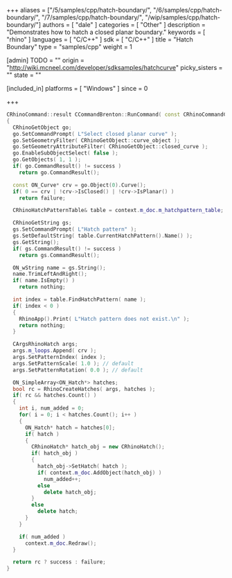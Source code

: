 +++
aliases = ["/5/samples/cpp/hatch-boundary/", "/6/samples/cpp/hatch-boundary/", "/7/samples/cpp/hatch-boundary/", "/wip/samples/cpp/hatch-boundary/"]
authors = [ "dale" ]
categories = [ "Other" ]
description = "Demonstrates how to hatch a closed planar boundary."
keywords = [ "rhino" ]
languages = [ "C/C++" ]
sdk = [ "C/C++" ]
title = "Hatch Boundary"
type = "samples/cpp"
weight = 1

[admin]
TODO = ""
origin = "http://wiki.mcneel.com/developer/sdksamples/hatchcurve"
picky_sisters = ""
state = ""

[included_in]
platforms = [ "Windows" ]
since = 0

+++

```cpp
CRhinoCommand::result CCommandBrenton::RunCommand( const CRhinoCommandContext& context )
{
  CRhinoGetObject go;
  go.SetCommandPrompt( L"Select closed planar curve" );
  go.SetGeometryFilter( CRhinoGetObject::curve_object );
  go.SetGeometryAttributeFilter( CRhinoGetObject::closed_curve );
  go.EnableSubObjectSelect( false );
  go.GetObjects( 1, 1 );
  if( go.CommandResult() != success )
    return go.CommandResult();

  const ON_Curve* crv = go.Object(0).Curve();
  if( 0 == crv | !crv->IsClosed() | !crv->IsPlanar() )
    return failure;

  CRhinoHatchPatternTable& table = context.m_doc.m_hatchpattern_table;

  CRhinoGetString gs;
  gs.SetCommandPrompt( L"Hatch pattern" );
  gs.SetDefaultString( table.CurrentHatchPattern().Name() );
  gs.GetString();
  if( gs.CommandResult() != success )
    return gs.CommandResult();

  ON_wString name = gs.String();
  name.TrimLeftAndRight();
  if( name.IsEmpty() )
    return nothing;

  int index = table.FindHatchPattern( name );
  if( index < 0 )
  {
    RhinoApp().Print( L"Hatch pattern does not exist.\n" );
    return nothing;
  }

  CArgsRhinoHatch args;
  args.m_loops.Append( crv );
  args.SetPatternIndex( index );
  args.SetPatternScale( 1.0 ); // default
  args.SetPatternRotation( 0.0 ); // default

  ON_SimpleArray<ON_Hatch*> hatches;
  bool rc = RhinoCreateHatches( args, hatches );
  if( rc && hatches.Count() )
  {
    int i, num_added = 0;
    for( i = 0; i < hatches.Count(); i++ )
    {
      ON_Hatch* hatch = hatches[0];
      if( hatch )
      {
        CRhinoHatch* hatch_obj = new CRhinoHatch();
        if( hatch_obj )
        {
          hatch_obj->SetHatch( hatch );
          if( context.m_doc.AddObject(hatch_obj) )
            num_added++;
          else
            delete hatch_obj;
        }
        else
          delete hatch;
      }
    }

    if( num_added )
      context.m_doc.Redraw();
  }

  return rc ? success : failure;
}
```
